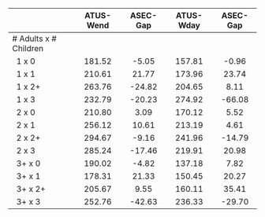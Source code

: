 
|                      |    ATUS-Wend |     ASEC-Gap |    ATUS-Wday |     ASEC-Gap |
| -------------------- | :----------: | :----------: | :----------: | :----------: |
| # Adults x # Children |              |              |              |              |
| &nbsp;&nbsp;1 x 0    |       181.52 |        -5.05 |       157.81 |        -0.96 |
| &nbsp;&nbsp;1 x 1    |       210.61 |        21.77 |       173.96 |        23.74 |
| &nbsp;&nbsp;1 x 2+   |       263.76 |       -24.82 |       204.65 |         8.11 |
| &nbsp;&nbsp;1 x 3    |       232.79 |       -20.23 |       274.92 |       -66.08 |
| &nbsp;&nbsp;2 x 0    |       210.80 |         3.09 |       170.12 |         5.52 |
| &nbsp;&nbsp;2 x 1    |       256.12 |        10.61 |       213.19 |         4.61 |
| &nbsp;&nbsp;2 x 2+   |       294.67 |        -9.16 |       241.96 |       -14.79 |
| &nbsp;&nbsp;2 x 3    |       285.24 |       -17.46 |       219.91 |        20.98 |
| &nbsp;&nbsp;3+ x 0   |       190.02 |        -4.82 |       137.18 |         7.82 |
| &nbsp;&nbsp;3+ x 1   |       178.31 |        21.33 |       150.45 |        20.27 |
| &nbsp;&nbsp;3+ x 2+  |       205.67 |         9.55 |       160.11 |        35.41 |
| &nbsp;&nbsp;3+ x 3   |       252.76 |       -42.63 |       236.33 |       -29.70 |

